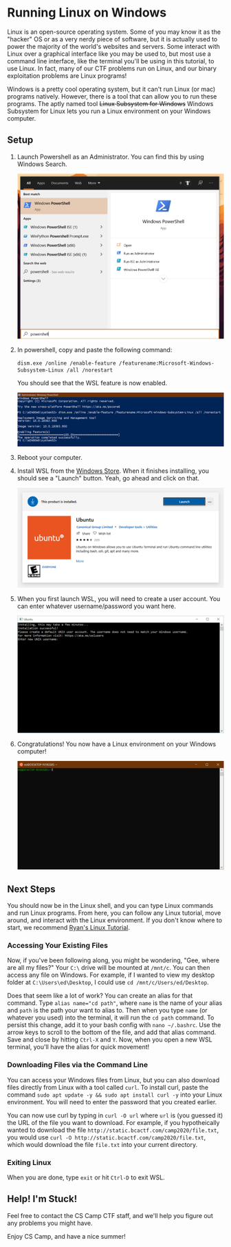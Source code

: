 # Running Linux on Windows

Linux is an open-source operating system.
Some of you may know it as the "hacker" OS or as a very nerdy piece of software, but it is actually used to power the majority of the world's websites and servers.
Some interact with Linux over a graphical interface like you may be used to, but most use a command line interface, like the terminal you'll be using in this tutorial, to use Linux.
In fact, many of our CTF problems run on Linux, and our binary exploitation problems are Linux programs!

Windows is a pretty cool operating system, but it can't run Linux (or mac) programs natively.
However, there is a tool that can allow you to run these programs.
The aptly named tool ~~Linux Subsystem for Windows~~ Windows Subsystem for Linux lets you run a Linux environment on your Windows computer.

## Setup

1. Launch Powershell as an Administrator. You can find this by using Windows Search.

    ![](images/win-search-ps.png)

1. In powershell, copy and paste the following command:
    ```
    dism.exe /online /enable-feature /featurename:Microsoft-Windows-Subsystem-Linux /all /norestart
    ```

    You should see that the WSL feature is now enabled.

    ![](images/win-ps-install.png)

1. Reboot your computer.

1. Install WSL from the [Windows Store](https://www.microsoft.com/en-us/p/ubuntu-1804-lts/9n9tngvndl3q).
    When it finishes installing, you should see a "Launch" button.
    Yeah, go ahead and click on that.

    ![](images/win-store-ubuntu.png)

1. When you first launch WSL, you will need to create a user account.
    You can enter whatever username/password you want here.

    ![You might notice that this has a blue border instead of an orange one. I already had WSL installed, so this image is from Microsoft's documentation. Keen eye!](images/win-wsl-config.png)

1. Congratulations!
    You now have a Linux environment on your Windows computer!

    ![](images/win-installed.png)

## Next Steps

You should now be in the Linux shell, and you can type Linux commands and run Linux programs.
From here, you can follow any Linux tutorial, move around, and interact with the Linux environment.
If you don't know where to start, we recommend [Ryan's Linux Tutorial](https://ryanstutorials.net/linuxtutorial/).

### Accessing Your Existing Files

Now, if you've been following along, you might be wondering, "Gee, where are all my files?"
Your `C:\` drive will be mounted at `/mnt/c`.
You can then access any file on Windows.
For example, if I wanted to view my desktop folder at `C:\Users\ed\Desktop`, I could use `cd /mnt/c/Users/ed/Desktop`.

Does that seem like a lot of work?
You can create an alias for that command.
Type `alias name="cd path"`, where `name` is the name of your alias and `path` is the path your want to alias to.
Then when you type `name` (or whatever you used) into the terminal, it will run the `cd path` command.
To persist this change, add it to your bash config with `nano ~/.bashrc`.
Use the arrow keys to scroll to the bottom of the file, and add that alias command.
Save and close by hitting `Ctrl-X` and `Y`.
Now, when you open a new WSL terminal, you'll have the alias for quick movement!

### Downloading Files via the Command Line

You can access your Windows files from Linux, but you can also download files directly from Linux with a tool called `curl`.
To install curl, paste the command `sudo apt update -y && sudo apt install curl -y` into your Linux environment.
You will need to enter the password that you created earlier.

You can now use curl by typing in `curl -O url` where `url` is (you guessed it) the URL of the file you want to download.
For example, if you hypotheically wanted to download the file `http://static.bcactf.com/camp2020/file.txt`, you would use `curl -O http://static.bcactf.com/camp2020/file.txt`, which would download the file `file.txt` into your current directory.

### Exiting Linux

When you are done, type `exit` or hit `Ctrl-D` to exit WSL.

## Help! I'm Stuck!

Feel free to contact the CS Camp CTF staff, and we'll help you figure out any problems you might have.

Enjoy CS Camp, and have a nice summer!
